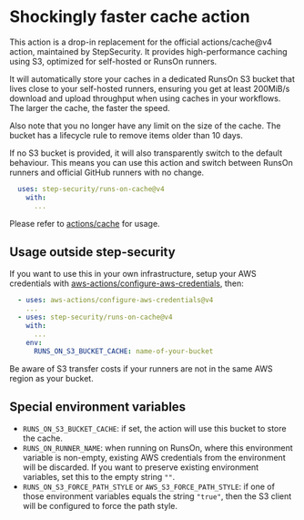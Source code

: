 # Shockingly faster cache action

This action is a drop-in replacement for the official actions/cache@v4 action, maintained by StepSecurity. It provides high-performance caching using S3, optimized for self-hosted or RunsOn runners.

It will automatically store your caches in a dedicated RunsOn S3 bucket that lives close to your self-hosted runners, ensuring you get at least 200MiB/s download and upload throughput when using caches in your workflows. The larger the cache, the faster the speed.

Also note that you no longer have any limit on the size of the cache. The bucket has a lifecycle rule to remove items older than 10 days.

If no S3 bucket is provided, it will also transparently switch to the default behaviour. This means you can use this action and switch between RunsOn runners and official GitHub runners with no change.

```yaml
  uses: step-security/runs-on-cache@v4
    with:
      ...
```

Please refer to [actions/cache](https://github.com/actions/cache) for usage.

## Usage outside step-security

If you want to use this in your own infrastructure, setup your AWS credentials with [aws-actions/configure-aws-credentials](https://github.com/aws-actions/configure-aws-credentials), then:

```yaml
  - uses: aws-actions/configure-aws-credentials@v4
    ...
  - uses: step-security/runs-on-cache@v4
    with:
      ...
    env:
      RUNS_ON_S3_BUCKET_CACHE: name-of-your-bucket
```

Be aware of S3 transfer costs if your runners are not in the same AWS region as your bucket.

## Special environment variables

* `RUNS_ON_S3_BUCKET_CACHE`: if set, the action will use this bucket to store the cache.
* `RUNS_ON_RUNNER_NAME`: when running on RunsOn, where this environment variable is non-empty, existing AWS credentials from the environment will be discarded. If you want to preserve existing environment variables, set this to the empty string `""`.
* `RUNS_ON_S3_FORCE_PATH_STYLE` or `AWS_S3_FORCE_PATH_STYLE`: if one of those environment variables equals the string `"true"`, then the S3 client will be configured to force the path style.

